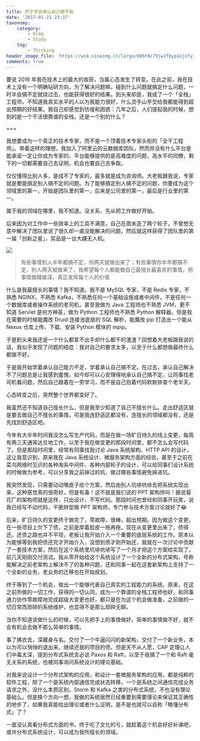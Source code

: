 ```yaml
---
title: 终于学会承认自己做不到
date: '2017-01-21 23:37'
taxonomy:
    category:
        - blog
        - Study
    tag:
        - Thinking
header_image_file: 'https://ws4.sinaimg.cn/large/006tNc79jw1fbyp1ejnfyj30go06sgmb.jpg'
comments: true
---
```


要说 2016 年我在技术上的最大的收获，当属心态发生了转变。在此之前，我在技术上没有一个明确钻研方向，为了解决问题嘛，碰到什么问题就搞定什么问题，一时半会搞不定就绕过去，也能获得很好的结果。到头来却是，我成了一个「全栈」工程师，不知道我真实水平的人以为我能力很好，什么烫手山芋交给我都能得到超出预期的好结果。我自己却感觉到彷徨和困惑：几年之后，人们提起我的时候，想到的是一个干活很靠谱的全栈，还是一个别的什么？

===

我想要成为一个真正的技术专家，而不是一个顶着技术专家头衔的「全干工程师」。带着这样的理想，我加入了阿里云的云数据库团队，然而并没有什么平台是能承诺一定让你成为专家的，平台能够提供的是高难度的问题，高水平的同僚，剩下的一切都需要自己去证明，机会也要自己去争取。

仅仅懂得比别人多，是成不了专家的，最多就是成为咨询师。大老板跟我说，专家就是要能搞定别人搞不定的问题。为了能够搞定别人搞不定的问题，你要成为这个领域里的第一，开始是团队里的第一，后来是公司里的第一，最后是行业里的第一。

属于我的领域在哪里，我不知道。没关系，先从把工作做好开始。

后来因为对工作中一些效率上的工具不满意，自己在周末造了两个轮子，不曾想无意中解决了团队里说了很久却一直没能解决的问题，然后就这样获得了团队里的第一届「创新之星」，奖品是一台大疆无人机。

![](https://ws4.sinaimg.cn/mw1024/006tNc79jw1fbyokls6nhj30lc0sgn3y.jpg)

> 有些事情别人半年都搞不定，你两天就做出来了；有些事情你半年都搞不定，别人两天就做来了，我希望每个人都能做自己最擅长最喜欢的事情，把事情做精做深，真正发挥每个人的价值

什么是我最擅长的事情？我不知道。我不是 MySQL 专家，不是 Redis 专家，不熟悉 NGINX，不熟悉 Kafka，不熟悉任何一个基础设施或者中间件，不是任何一个数据库或者操作系统的老司机，甚至我做为 Java 工程师也不熟悉 JVM，更不知道 Servlet 是何方神圣，做为 Python 工程师也不熟悉 Python 解释器。但是我在需要的时候能魔改 Druid 连接池底层的 SQL 解析，能魔改 pip 打造出一个能从 Nexus 仓库上传、下载、安装 Python 模块的 mpip。

于是到头来我还是一个什么都拿不出手却什么都干的渣渣？回想着大老板跟我说的话，我似乎发现了问题的结症：我对自己的要求太多，以至于什么都想做最终什么都做不好。

于是我开始学着承认自己能力不足，学着承认自己搞不定。在过去，承认自己解决不了问题总是让我感到羞愧，如今却可以心安理得地承认自己搞不定，让同事找老司机看问题，然后自己跟着在一旁学习，而不是自己抱着代码默默排查个老半天。

心态转变之后，突然整个世界都变好了。

我虽然还不知道自己擅长什么，但是我至少知道了自己不擅长什么。走出舒适区就是要去做自己不擅长的事情，可是我连舒适区都没有，连擅长的领域都没有，还是先找到舒适区吧。

今年有大半年时间我没怎么写生产代码，而是在做一场旷日持久的线上变更，每周有两三天通宵达旦地工作，以至于我在做变更的那段时间里，都不怎么会写代码了。但是那段时间里，经常有同事找我讨论 Java 系统架构、HTTP API 的设计，这让我意识到，原来我在 Java 系统设计、微服务架构方面的经验，甚至于之前在菜鸟网络时见识的各种淘系中间件、各种内部轮子的设计，可以给同事们设计系统的时候做为参考，可以分享我之前掉过的坑、做过哪些事情避免掉进坑。

我突然发现，只需要动动嘴皮子给个方案，然后由别人坑哧吭哧去把系统实现出来，这种感觉真的很奇妙，但是有毒！这不就是我们说的 PPT 架构师吗！据说菊花厂的架构师就是这样，只出设计，不写代码。那段时间也曾经和同事开玩笑，说我已经写不动代码，干脆转型做 PPT 架构师，专门参与技术方案讨论就好了😂

后来，旷日持久的变更终于做完了，零故障，很棒，超出预期。因为做这个变更，在一些项目上欠下了债，之前是厚着脸皮一拖再拖，现在从变更里出来了，债得还。还债之路也并不平坦，老板让我开始介入一个重要的底层系统的工作。原本以为能够等到我把债还完才开始介入，没想到债才刚开始还，我就在一次讨论中贡献了一套技术方案，然后在这个系统里坑哧吭哧写了一个月才把这个方案给实现了，前几天刚刚交付测试。我从零开始给这个系统设计了一个全新的分布式架构，号称能解决之前老架构上解决不了的各种问题，还和同事一起在这套新架构上支持了一个全新的业务，老业务的迁移也在开始规划。

终于等到了一个机会，做出一个能够代表自己真实的工程能力的系统。原来，在这之前所做的一切工作，获得的一切认同，成为一个靠谱的全栈工程师也好，和同事通力协作零故障地完成超级大变更也好，都只是在为这个机会做准备，之前做的一切日常而琐碎的系统维护，也显得不是那么琐碎无聊。

当你不知道该做什么的时候，可以先把手上的事情做好。简单的事情做不好，就不会有机会去做不那么简单的事情。

事了拂衣去，深藏身与名。交付了一个牛逼闪闪的新架构，交付了一个新业务，本以为可以悄悄的退出来，继续还我的项目的债。但是天不从人愿，CAP 定理让人们中毒太深，提到分布式系统言必谈 Paxos 和 Raft，以至于我搞了一个和 Raft 毫无关系的系统，也被同事询问系统设计的理论基础。

对我来说设计一个分布式架构的应用，和设计一套微服务架构的应用，都是纯粹的软件工程，除了一个是系统内部通信完成状态转移，一个是系统之间通信完成业务请求之外，没什么本质区别。Storm 和 Kafka 之类的分布式系统，不也没有理论基础么。但是换个方向一想，我做的系统居然已经重要到需要理论来保证其正确性的地步了，如果我真能给出理论或者什么证明，是不是也就可以自称「略懂分布式」了？

一直没认真看分布式方面的书，终于吃了文化的亏，就趁着这个机会好好补课吧，或许分布式系统设计，可以成为我所擅长的领域。
